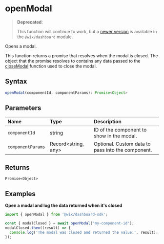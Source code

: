 # openModal

> **Deprecated**:
>
> This function will continue to work, but a [newer version](https://dev.wix.com/docs/sdk/api-reference/dashboard/open-modal) is available in the `@wix/dashboard` module.

Opens a modal.

This function returns a promise that resolves when the modal is closed. The object that the promise resolves to contains
any data passed to the [closeModal](closeModal.md) function used to close the modal.

## Syntax

```ts
openModal(componentId, componentParams): Promise<Object>
```

## Parameters

| Name              | Type                 | Description                                       |
| :---------------- | :------------------- | :------------------------------------------------ |
| `componentId`     | string               | ID of the component to show in the modal.         |
| `componentParams` | Record<string, any\> | Optional. Custom data to pass into the component. |

## Returns

```
Promise<Object>
```

## Examples

**Open a modal and log the data returned when it's closed**

```ts
import { openModal } from '@wix/dashboard-sdk';

const { modalClosed } = await openModal('my-component-id');
modalClosed.then((result) => {
  console.log('The modal was closed and returned the value:', result);
});
```
